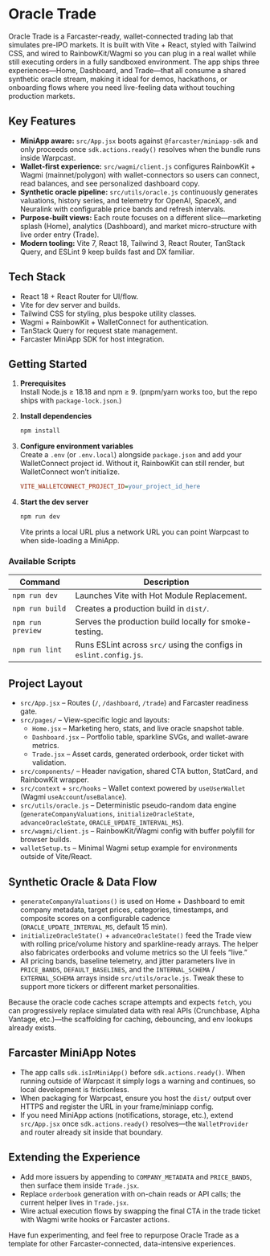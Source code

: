 # Oracle Trade

Oracle Trade is a Farcaster-ready, wallet-connected trading lab that simulates pre-IPO markets. It is built with Vite + React, styled with Tailwind CSS, and wired to RainbowKit/Wagmi so you can plug in a real wallet while still executing orders in a fully sandboxed environment. The app ships three experiences—Home, Dashboard, and Trade—that all consume a shared synthetic oracle stream, making it ideal for demos, hackathons, or onboarding flows where you need live-feeling data without touching production markets.

## Key Features

- **MiniApp aware:** `src/App.jsx` boots against `@farcaster/miniapp-sdk` and only proceeds once `sdk.actions.ready()` resolves when the bundle runs inside Warpcast.
- **Wallet-first experience:** `src/wagmi/client.js` configures RainbowKit + Wagmi (mainnet/polygon) with wallet-connectors so users can connect, read balances, and see personalized dashboard copy.
- **Synthetic oracle pipeline:** `src/utils/oracle.js` continuously generates valuations, history series, and telemetry for OpenAI, SpaceX, and Neuralink with configurable price bands and refresh intervals.
- **Purpose-built views:** Each route focuses on a different slice—marketing splash (Home), analytics (Dashboard), and market micro-structure with live order entry (Trade).
- **Modern tooling:** Vite 7, React 18, Tailwind 3, React Router, TanStack Query, and ESLint 9 keep builds fast and DX familiar.

## Tech Stack

- React 18 + React Router for UI/flow.
- Vite for dev server and builds.
- Tailwind CSS for styling, plus bespoke utility classes.
- Wagmi + RainbowKit + WalletConnect for authentication.
- TanStack Query for request state management.
- Farcaster MiniApp SDK for host integration.

## Getting Started

1. **Prerequisites**  
   Install Node.js ≥ 18.18 and npm ≥ 9. (pnpm/yarn works too, but the repo ships with `package-lock.json`.)

2. **Install dependencies**
   ```bash
   npm install
   ```

3. **Configure environment variables**  
   Create a `.env` (or `.env.local`) alongside `package.json` and add your WalletConnect project id. Without it, RainbowKit can still render, but WalletConnect won’t initialize.
   ```ini
   VITE_WALLETCONNECT_PROJECT_ID=your_project_id_here
   ```

4. **Start the dev server**
   ```bash
   npm run dev
   ```
   Vite prints a local URL plus a network URL you can point Warpcast to when side-loading a MiniApp.

### Available Scripts

| Command          | Description                                                                          |
| ---------------- | ------------------------------------------------------------------------------------ |
| `npm run dev`    | Launches Vite with Hot Module Replacement.                                           |
| `npm run build`  | Creates a production build in `dist/`.                                               |
| `npm run preview`| Serves the production build locally for smoke-testing.                               |
| `npm run lint`   | Runs ESLint across `src/` using the configs in `eslint.config.js`.                   |

## Project Layout

- `src/App.jsx` – Routes (`/`, `/dashboard`, `/trade`) and Farcaster readiness gate.
- `src/pages/` – View-specific logic and layouts:
  - `Home.jsx` – Marketing hero, stats, and live oracle snapshot table.
  - `Dashboard.jsx` – Portfolio table, sparkline SVGs, and wallet-aware metrics.
  - `Trade.jsx` – Asset cards, generated orderbook, order ticket with validation.
- `src/components/` – Header navigation, shared CTA button, StatCard, and RainbowKit wrapper.
- `src/context` + `src/hooks` – Wallet context powered by `useUserWallet` (Wagmi `useAccount`/`useBalance`).
- `src/utils/oracle.js` – Deterministic pseudo-random data engine (`generateCompanyValuations`, `initializeOracleState`, `advanceOracleState`, `ORACLE_UPDATE_INTERVAL_MS`).
- `src/wagmi/client.js` – RainbowKit/Wagmi config with buffer polyfill for browser builds.
- `walletSetup.ts` – Minimal Wagmi setup example for environments outside of Vite/React.

## Synthetic Oracle & Data Flow

- `generateCompanyValuations()` is used on Home + Dashboard to emit company metadata, target prices, categories, timestamps, and composite scores on a configurable cadence (`ORACLE_UPDATE_INTERVAL_MS`, default 15 min).
- `initializeOracleState()` + `advanceOracleState()` feed the Trade view with rolling price/volume history and sparkline-ready arrays. The helper also fabricates orderbooks and volume metrics so the UI feels “live.”
- All pricing bands, baseline telemetry, and jitter parameters live in `PRICE_BANDS`, `DEFAULT_BASELINES`, and the `INTERNAL_SCHEMA` / `EXTERNAL_SCHEMA` arrays inside `src/utils/oracle.js`. Tweak these to support more tickers or different market personalities.

Because the oracle code caches scrape attempts and expects `fetch`, you can progressively replace simulated data with real APIs (Crunchbase, Alpha Vantage, etc.)—the scaffolding for caching, debouncing, and env lookups already exists.

## Farcaster MiniApp Notes

- The app calls `sdk.isInMiniApp()` before `sdk.actions.ready()`. When running outside of Warpcast it simply logs a warning and continues, so local development is frictionless.
- When packaging for Warpcast, ensure you host the `dist/` output over HTTPS and register the URL in your frame/miniapp config.
- If you need MiniApp actions (notifications, storage, etc.), extend `src/App.jsx` once `sdk.actions.ready()` resolves—the `WalletProvider` and router already sit inside that boundary.

## Extending the Experience

- Add more issuers by appending to `COMPANY_METADATA` and `PRICE_BANDS`, then surface them inside `Trade.jsx`.
- Replace `orderbook` generation with on-chain reads or API calls; the current helper lives in `Trade.jsx`.
- Wire actual execution flows by swapping the final CTA in the trade ticket with Wagmi write hooks or Farcaster actions.

Have fun experimenting, and feel free to repurpose Oracle Trade as a template for other Farcaster-connected, data-intensive experiences.
